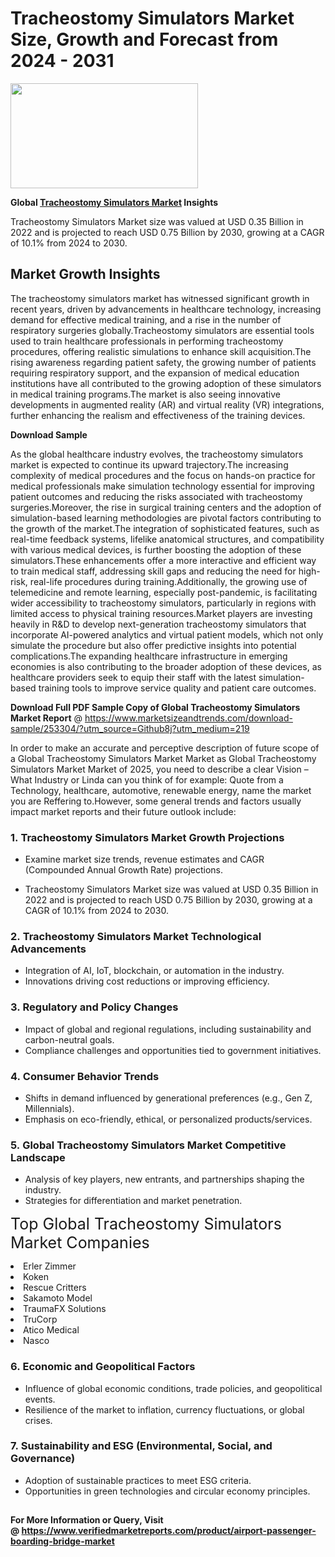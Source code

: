 <H1>Tracheostomy Simulators Market Size, Growth and Forecast from 2024 - 2031</H1><img class="aligncenter size-medium wp-image-584254" src="https://thirdeyenews.in/wp-content/uploads/2024/09/Global-Market-Research-300x168.jpeg" alt="" width="300" height="168" /><p><strong>Global&nbsp;<a href="https://www.marketsizeandtrends.com/download-sample/253304/?utm_source=Github8j?utm_medium=219">Tracheostomy Simulators Market</a> Insights</strong></p><p>Tracheostomy Simulators Market size was valued at USD 0.35 Billion in 2022 and is projected to reach USD 0.75 Billion by 2030, growing at a CAGR of 10.1% from 2024 to 2030.</p><p><h2>Market Growth Insights</h2> <p>The tracheostomy simulators market has witnessed significant growth in recent years, driven by advancements in healthcare technology, increasing demand for effective medical training, and a rise in the number of respiratory surgeries globally.Tracheostomy simulators are essential tools used to train healthcare professionals in performing tracheostomy procedures, offering realistic simulations to enhance skill acquisition.The rising awareness regarding patient safety, the growing number of patients requiring respiratory support, and the expansion of medical education institutions have all contributed to the growing adoption of these simulators in medical training programs.The market is also seeing innovative developments in augmented reality (AR) and virtual reality (VR) integrations, further enhancing the realism and effectiveness of the training devices.</p> <p><strong>Download Sample</strong></p> <p>As the global healthcare industry evolves, the tracheostomy simulators market is expected to continue its upward trajectory.The increasing complexity of medical procedures and the focus on hands-on practice for medical professionals make simulation technology essential for improving patient outcomes and reducing the risks associated with tracheostomy surgeries.Moreover, the rise in surgical training centers and the adoption of simulation-based learning methodologies are pivotal factors contributing to the growth of the market.The integration of sophisticated features, such as real-time feedback systems, lifelike anatomical structures, and compatibility with various medical devices, is further boosting the adoption of these simulators.These enhancements offer a more interactive and efficient way to train medical staff, addressing skill gaps and reducing the need for high-risk, real-life procedures during training.Additionally, the growing use of telemedicine and remote learning, especially post-pandemic, is facilitating wider accessibility to tracheostomy simulators, particularly in regions with limited access to physical training resources.Market players are investing heavily in R&D to develop next-generation tracheostomy simulators that incorporate AI-powered analytics and virtual patient models, which not only simulate the procedure but also offer predictive insights into potential complications.The expanding healthcare infrastructure in emerging economies is also contributing to the broader adoption of these devices, as healthcare providers seek to equip their staff with the latest simulation-based training tools to improve service quality and patient care outcomes.</p> <p><span class=""><strong>Download Full PDF Sample Copy of Global Tracheostomy Simulators Market Report</strong> @ <a href="https://www.marketsizeandtrends.com/download-sample/253304/?utm_source=Github8j?utm_medium=219" target="_blank">https://www.marketsizeandtrends.com/download-sample/253304/?utm_source=Github8j?utm_medium=219</a></span></p><p>In order to make an accurate and perceptive description of future scope of a Global&nbsp;Tracheostomy Simulators Market Market as Global&nbsp;Tracheostomy Simulators Market Market of 2025, you need to describe a clear Vision &ndash; What Industry or Linda can you think of for example: Quote from a Technology, healthcare, automotive, renewable energy, name the market you are Reffering to.However, some general trends and factors usually impact market reports and their future outlook include:</p><h3>1.&nbsp;<strong>Tracheostomy Simulators Market Growth Projections</strong></h3><ul><li>Examine market size trends, revenue estimates and CAGR (Compounded Annual Growth Rate) projections.</li><li><p>Tracheostomy Simulators Market size was valued at USD 0.35 Billion in 2022 and is projected to reach USD 0.75 Billion by 2030, growing at a CAGR of 10.1% from 2024 to 2030.</p></li></ul><h3>2.&nbsp;<strong>Tracheostomy Simulators Market Technological Advancements</strong></h3><ul><li>Integration of AI, IoT, blockchain, or automation in the industry.</li><li>Innovations driving cost reductions or improving efficiency.</li></ul><h3>3.&nbsp;<strong>Regulatory and Policy Changes</strong></h3><ul><li>Impact of global and regional regulations, including sustainability and carbon-neutral goals.</li><li>Compliance challenges and opportunities tied to government initiatives.</li></ul><h3>4.&nbsp;<strong>Consumer Behavior Trends</strong></h3><ul><li>Shifts in demand influenced by generational preferences (e.g., Gen Z, Millennials).</li><li>Emphasis on eco-friendly, ethical, or personalized products/services.</li></ul><h3>5.&nbsp;<strong>Global Tracheostomy Simulators Market Competitive Landscape</strong></h3><ul><li>Analysis of key players, new entrants, and partnerships shaping the industry.</li><li>Strategies for differentiation and market penetration.</li></ul><p data-pm-slice="1 1 []"><span style="color: inherit; font-family: inherit; font-size: 25px;">Top Global Tracheostomy Simulators Market Companies</span></p><div class="" data-test-id=""><p><li>Erler Zimmer</li><li> Koken</li><li> Rescue Critters</li><li> Sakamoto Model</li><li> TraumaFX Solutions</li><li> TruCorp</li><li> Atico Medical</li><li> Nasco</li></p></div><h3>6.&nbsp;<strong>Economic and Geopolitical Factors</strong></h3><ul><li>Influence of global economic conditions, trade policies, and geopolitical events.</li><li>Resilience of the market to inflation, currency fluctuations, or global crises.</li></ul><h3>7.&nbsp;<strong>Sustainability and ESG (Environmental, Social, and Governance)</strong></h3><ul><li>Adoption of sustainable practices to meet ESG criteria.</li><li>Opportunities in green technologies and circular economy principles.</li></ul><h2><strong style="font-size: 14px;">For More Information or Query, Visit @&nbsp;</strong><a style="background-color: #ffffff; font-size: 14px;" href="https://www.marketsizeandtrends.com/report/tracheostomy-simulators-market/" target="_blank">https://www.verifiedmarketreports.com/product/airport-passenger-boarding-bridge-market</a></h2>